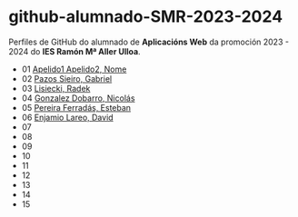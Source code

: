 # github-alumnado-SMR-2023-2024

Perfiles de GitHub do alumnado de **Aplicacións Web** da promoción 2023 - 2024 do **IES Ramón Mª Aller Ulloa**.

* 01 [Apelido1 Apelido2, Nome](https://github.com/xxx...)
* 02 [Pazos Sieiro, Gabriel](https://github.com/retr0500)
* 03 [Lisiecki, Radek](https://github.com/Raddek96)
* 04 [Gonzalez Dobarro, Nicolás](https://github.com/Nicolasgon2006)
* 05 [Pereira Ferradás, Esteban](https://github.com/dokkanman1)
* 06 [Enjamio Lareo, David](https://github.com/deivis724)
* 07 []()
* 08 []()
* 09 []()
* 10 []()
* 11 []()
* 12 []()
* 13 []()
* 14 []()
* 15 []()

